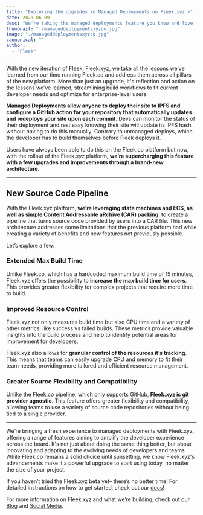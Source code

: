 ```yaml
---
title: "Exploring the Upgrades in Managed Deployments on Fleek.xyz ⚡"
date: 2023-06-09
desc: "We're taking the managed deployments feature you know and love from Fleek.co, and supercharging it to better fit developer needs!"
thumbnail: "./manageddeploymentsxyzco.jpg"
image: "./manageddeploymentsxyzco.jpg"
cannonical: ""
author: 
  - "Fleek"
---
```


With the new iteration of Fleek, [Fleek.xyz](https://fleek.xyz/), we take all the lessons we’ve learned from our time running Fleek.co and address them across all pillars of the new platform. More than just an upgrade, it's reflection and action on the lessons we’ve learned, streamlining build workflows to fit current developer needs and optimize for enterprise-level users. 

**Managed Deployments allow anyone to deploy their site to IPFS and configure a GitHub action for your repository that automatically updates and redeploys your site upon each commit**. Devs can monitor the status of their deployment and rest easy knowing their site will update its IPFS hash without having to do this manually. Contrary to unmanaged deploys, which the developer has to build themselves before Fleek deploys it.

Users have always been able to do this on the Fleek.co platform but now, with the rollout of the Fleek.xyz platform, **we’re supercharging this feature with a few upgrades and improvements through a brand-new architecture**.

---

## New Source Code Pipeline

With the Fleek.xyz platform, **we’re leveraging state machines and ECS, as well as simple Content Addressable aRchive (CAR) packing**, to create a pipeline that turns source code provided by users into a CAR file. This new architecture addresses some limitations that the previous platform had while creating a variety of benefits and new features not previously possible.

Let’s explore a few:

### Extended Max Build Time

Unlike Fleek.co, which has a hardcoded maximum build time of 15 minutes, Fleek.xyz offers the possibility to **increase the max build time for users**. This provides greater flexibility for complex projects that require more time to build.

### Improved Resource Control
Fleek.xyz not only measures build time but also CPU time and a variety of other metrics, like success vs failed builds. These metrics provide valuable insights into the build process and help to identify potential areas for improvement for developers. 

Fleek.xyz also allows for **granular control of the resources it’s tracking**. This means that teams can easily upgrade CPU and memory to fit their team needs, providing more tailored and efficient resource management.

### Greater Source Flexibility and Compatibility
Unlike the Fleek.co pipeline, which only supports GitHub, **Fleek.xyz is git provider agnostic**. This feature offers greater flexibility and compatibility, allowing teams to use a variety of source code repositories without being tied to a single provider.

---

We’re bringing a fresh experience to managed deployments with Fleek.xyz, offering a range of features aiming to amplify the developer experience across the board. It's not just about doing the same thing better, but about innovating and adapting to the evolving needs of developers and teams. While Fleek.co remains a solid choice until sunsetting, we know Fleek.xyz's advancements make it a powerful upgrade to start using today, no matter the size of your project. 

If you haven’t tried the Fleek.xyz beta yet– there’s no better time! For detailed instructions on how to get started, check out our [docs](https://docs.fleek.xyz/)!

For more information on Fleek.xyz and what we’re building, check out our [Blog](https://blog.fleek.xyz/) and [Social Media](https://linktr.ee/fleek).
